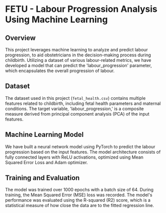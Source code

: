 # FETU - Labour Progression Analysis Using Machine Learning

## Overview
This project leverages machine learning to analyze and predict labour progression, to aid obstetricians in the decision-making process during childbirth. Utilizing a dataset of various labour-related metrics, we have developed a model that can predict the 'labour_progression' parameter, which encapsulates the overall progression of labour.

## Dataset
The dataset used in this project (`fetal_health.csv`) contains multiple features related to childbirth, including fetal health parameters and maternal conditions. The target variable, 'labour_progression,' is a composite measure derived from principal component analysis (PCA) of the input features.

## Machine Learning Model
We have built a neural network model using PyTorch to predict the labour progression based on the input features. The model architecture consists of fully connected layers with ReLU activations, optimized using Mean Squared Error Loss and Adam optimizer.

## Training and Evaluation
The model was trained over 1000 epochs with a batch size of 64. During training, the Mean Squared Error (MSE) loss was recorded. The model's performance was evaluated using the R-squared (R2) score, which is a statistical measure of how close the data are to the fitted regression line.
